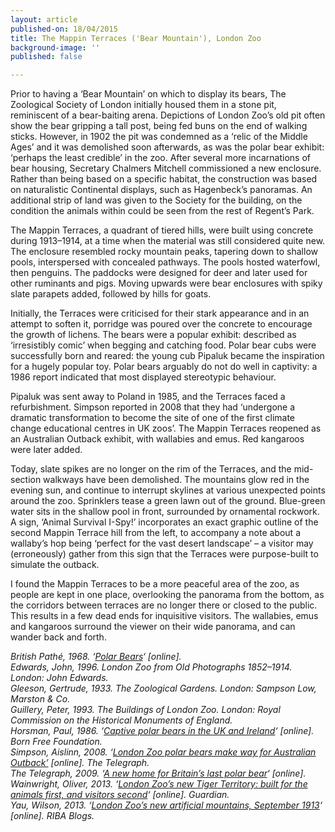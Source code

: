 ```yaml
---
layout: article
published-on: 18/04/2015
title: The Mappin Terraces ('Bear Mountain'), London Zoo
background-image: ''
published: false

---
```

Prior to having a ‘Bear Mountain’ on which to display its bears, The Zoological Society of London initially housed them in a stone pit, reminiscent of a bear-baiting arena. Depictions of London Zoo’s old pit often show the bear gripping a tall post, being fed buns on the end of walking sticks. However, in 1902 the pit was condemned as a ‘relic of the Middle Ages’ and it was demolished soon afterwards, as was the polar bear exhibit: ‘perhaps the least credible’ in the zoo. After several more incarnations of bear housing, Secretary Chalmers Mitchell commissioned a new enclosure. Rather than being based on a specific habitat, the construction was based on naturalistic Continental displays, such as Hagenbeck’s panoramas. An additional strip of land was given to the Society for the building, on the condition the animals within could be seen from the rest of Regent’s Park.

The Mappin Terraces, a quadrant of tiered hills, were built using concrete during 1913–1914, at a time when the material was still considered quite new. The enclosure resembled rocky mountain peaks, tapering down to shallow pools, interspersed with concealed pathways. The pools hosted waterfowl, then penguins. The paddocks were designed for deer and later used for other ruminants and pigs. Moving upwards were bear enclosures with spiky slate parapets added, followed by hills for goats.

Initially, the Terraces were criticised for their stark appearance and in an attempt to soften it, porridge was poured over the concrete to encourage the growth of lichens. The bears were a popular exhibit: described as ‘irresistibly comic’ when begging and catching food. Polar bear cubs were successfully born and reared: the young cub Pipaluk became the inspiration for a hugely popular toy. Polar bears arguably do not do well in captivity: a 1986 report indicated that most displayed stereotypic behaviour.

Pipaluk was sent away to Poland in 1985, and the Terraces faced a refurbishment. Simpson reported in 2008 that they had ‘undergone a dramatic transformation to become the site of one of the first climate change educational centres in UK zoos’. The Mappin Terraces reopened as an Australian Outback exhibit, with wallabies and emus. Red kangaroos were later added.

Today, slate spikes are no longer on the rim of the Terraces, and the mid-section walkways have been demolished. The mountains glow red in the evening sun, and continue to interrupt skylines at various unexpected points around the zoo. Sprinklers tease a green lawn out of the ground. Blue-green water sits in the shallow pool in front, surrounded by ornamental rockwork. A sign, ‘Animal Survival I-Spy!’ incorporates an exact graphic outline of the second Mappin Terrace hill from the left, to accompany a note about a wallaby’s hop being ‘perfect for the vast desert landscape’ – a visitor may (erroneously) gather from this sign that the Terraces were purpose-built to simulate the outback.

I found the Mappin Terraces to be a more peaceful area of the zoo, as people are kept in one place, overlooking the panorama from the bottom, as the corridors between terraces are no longer there or closed to the public. This results in a few dead ends for inquisitive visitors. The wallabies, emus and kangaroos surround the viewer on their wide panorama, and can wander back and forth.

_British Pathé, 1968. ‘_[_Polar Bears_](http://www.britishpathe.com/video/polar-bears)_‘ \[online\].  
Edwards, John, 1996. London Zoo from Old Photographs 1852–1914. London: John Edwards.  
Gleeson, Gertrude, 1933. The Zoological Gardens. London: Sampson Low, Marston & Co.  
Guillery, Peter, 1993. The Buildings of London Zoo. London: Royal Commission on the Historical Monuments of England.  
Horsman, Paul, 1986. ‘_[_Captive polar bears in the UK and Ireland_](http://www.bornfree.org.uk/fileadmin/user_upload/files/zoo_check/publications/Captive_Polar_Bears_in_UK_and_Ireland__Paul_V_Horsman__1988.pdf)_‘ \[online\]. Born Free Foundation.  
Simpson, Aislinn, 2008. ‘_[_London Zoo polar bears make way for Australian Outback’_](http://www.telegraph.co.uk/earth/earthnews/3349583/London-Zoo-polar-bears-make-way-for-Australian-Outback.html) _\[online\]. The Telegraph.  
The Telegraph, 2009. ‘_[_A new home for Britain’s last polar bear_](http://www.telegraph.co.uk/earth/wildlife/6825581/A-new-home-for-Britains-last-polar-bear.html)_‘ \[online\].  
Wainwright, Oliver, 2013. ‘_[_London Zoo’s new Tiger Territory: built for the animals first, and visitors second_](http://www.theguardian.com/artanddesign/architecture-design-blog/2013/mar/20/london-zoo-new-tiger-territory)_‘ \[online\]. Guardian.  
Yau, Wilson, 2013. ‘_[_London Zoo’s new artificial mountains, September 1913_](http://www.ribablogs.com/?p=8428)_‘ \[online\]. RIBA Blogs._